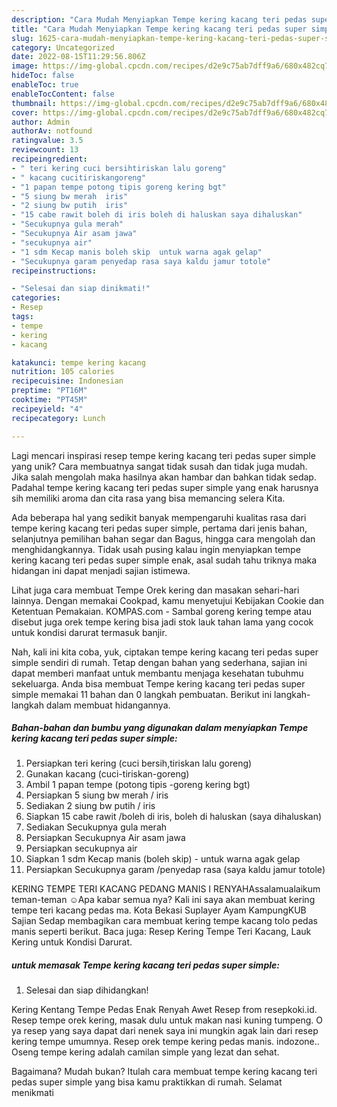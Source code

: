 ```yaml
---
description: "Cara Mudah Menyiapkan Tempe kering kacang teri pedas super simple yang Lezat"
title: "Cara Mudah Menyiapkan Tempe kering kacang teri pedas super simple yang Lezat"
slug: 1625-cara-mudah-menyiapkan-tempe-kering-kacang-teri-pedas-super-simple-yang-lezat
category: Uncategorized
date: 2022-08-15T11:29:56.806Z
image: https://img-global.cpcdn.com/recipes/d2e9c75ab7dff9a6/680x482cq70/tempe-kering-kacang-teri-pedas-super-simple-foto-resep-utama.jpg
hideToc: false
enableToc: true
enableTocContent: false
thumbnail: https://img-global.cpcdn.com/recipes/d2e9c75ab7dff9a6/680x482cq70/tempe-kering-kacang-teri-pedas-super-simple-foto-resep-utama.jpg
cover: https://img-global.cpcdn.com/recipes/d2e9c75ab7dff9a6/680x482cq70/tempe-kering-kacang-teri-pedas-super-simple-foto-resep-utama.jpg
author: Admin
authorAv: notfound
ratingvalue: 3.5
reviewcount: 13
recipeingredient:
- " teri kering cuci bersihtiriskan lalu goreng"
- " kacang cucitiriskangoreng"
- "1 papan tempe potong tipis goreng kering bgt"
- "5 siung bw merah  iris"
- "2 siung bw putih  iris"
- "15 cabe rawit boleh di iris boleh di haluskan saya dihaluskan"
- "Secukupnya gula merah"
- "Secukupnya Air asam jawa"
- "secukupnya air"
- "1 sdm Kecap manis boleh skip  untuk warna agak gelap"
- "Secukupnya garam penyedap rasa saya kaldu jamur totole"
recipeinstructions:

- "Selesai dan siap dinikmati!"
categories:
- Resep
tags:
- tempe
- kering
- kacang

katakunci: tempe kering kacang 
nutrition: 105 calories
recipecuisine: Indonesian
preptime: "PT16M"
cooktime: "PT45M"
recipeyield: "4"
recipecategory: Lunch

---
```





Lagi mencari inspirasi resep tempe kering kacang teri pedas super simple yang unik? Cara membuatnya sangat tidak susah dan tidak juga mudah. Jika salah mengolah maka hasilnya akan hambar dan bahkan tidak sedap. Padahal tempe kering kacang teri pedas super simple yang enak harusnya sih memiliki aroma dan cita rasa yang bisa memancing selera Kita.





Ada beberapa hal yang sedikit banyak mempengaruhi kualitas rasa dari tempe kering kacang teri pedas super simple, pertama dari jenis bahan, selanjutnya pemilihan bahan segar dan Bagus, hingga cara mengolah dan menghidangkannya. Tidak usah pusing kalau ingin menyiapkan tempe kering kacang teri pedas super simple enak,      asal sudah tahu triknya maka hidangan ini dapat menjadi sajian istimewa.














Lihat juga cara membuat Tempe Orek kering dan masakan sehari-hari lainnya. Dengan memakai Cookpad, kamu menyetujui Kebijakan Cookie dan Ketentuan Pemakaian. KOMPAS.com - Sambal goreng kering tempe atau disebut juga orek tempe kering bisa jadi stok lauk tahan lama yang cocok untuk kondisi darurat termasuk banjir.






Nah, kali ini kita coba, yuk, ciptakan tempe kering kacang teri pedas super simple sendiri di rumah. Tetap dengan bahan yang sederhana, sajian ini dapat memberi manfaat untuk membantu menjaga kesehatan tubuhmu sekeluarga. Anda bisa membuat Tempe kering kacang teri pedas super simple memakai 11 bahan dan 0 langkah pembuatan. Berikut ini langkah-langkah dalam membuat hidangannya.

<!--inarticleads1-->

##### Bahan-bahan dan bumbu yang digunakan dalam menyiapkan Tempe kering kacang teri pedas super simple:

1. Persiapkan  teri kering (cuci bersih,tiriskan lalu goreng)
1. Gunakan  kacang (cuci-tiriskan-goreng)
1. Ambil 1 papan tempe (potong tipis -goreng kering bgt)
1. Persiapkan 5 siung bw merah / iris
1. Sediakan 2 siung bw putih / iris
1. Siapkan 15 cabe rawit /boleh di iris, boleh di haluskan (saya dihaluskan)
1. Sediakan Secukupnya gula merah
1. Persiapkan Secukupnya Air asam jawa
1. Persiapkan secukupnya air
1. Siapkan 1 sdm Kecap manis (boleh skip) - untuk warna agak gelap
1. Persiapkan Secukupnya garam /penyedap rasa (saya kaldu jamur totole)


KERING TEMPE TERI KACANG PEDANG MANIS I RENYAHAssalamualaikum teman-teman ☺️Apa kabar semua nya? Kali ini saya akan membuat kering tempe teri kacang pedas ma. Kota Bekasi Suplayer Ayam KampungKUB Sajian Sedap membagikan cara membuat kering tempe kacang tolo pedas manis seperti berikut. Baca juga: Resep Kering Tempe Teri Kacang, Lauk Kering untuk Kondisi Darurat. 

<!--inarticleads2-->

#####  untuk memasak Tempe kering kacang teri pedas super simple:


1. Selesai dan siap dihidangkan!

Kering Kentang Tempe Pedas Enak Renyah Awet Resep from resepkoki.id. Resep tempe orek kering, masak dulu untuk makan nasi kuning tumpeng. O ya resep yang saya dapat dari nenek saya ini mungkin agak lain dari resep kering tempe umumnya. Resep orek tempe kering pedas manis. indozone.. Oseng tempe kering adalah camilan simple yang lezat dan sehat. 

Bagaimana? Mudah bukan? Itulah cara membuat tempe kering kacang teri pedas super simple yang bisa kamu praktikkan di rumah. Selamat menikmati
